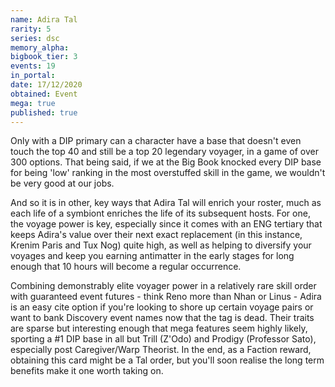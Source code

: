 ```yaml
---
name: Adira Tal
rarity: 5
series: dsc
memory_alpha:
bigbook_tier: 3
events: 19
in_portal:
date: 17/12/2020
obtained: Event
mega: true
published: true
---
```


Only with a DIP primary can a character have a base that doesn't even touch the top 40 and still be a top 20 legendary voyager, in a game of over 300 options. That being said, if we at the Big Book knocked every DIP base for being 'low' ranking in the most overstuffed skill in the game, we wouldn't be very good at our jobs.

And so it is in other, key ways that Adira Tal will enrich your roster, much as each life of a symbiont enriches the life of its subsequent hosts. For one, the voyage power is key, especially since it comes with an ENG tertiary that keeps Adira's value over their next exact replacement (in this instance, Krenim Paris and Tux Nog) quite high, as well as helping to diversify your voyages and keep you earning antimatter in the early stages for long enough that 10 hours will become a regular occurrence.

Combining demonstrably elite voyager power in a relatively rare skill order with guaranteed event futures - think Reno more than Nhan or Linus - Adira is an easy cite option if you're looking to shore up certain voyage pairs or want to bank Discovery event names now that the tag is dead. Their traits are sparse but interesting enough that mega features seem highly likely, sporting a #1 DIP base in all but Trill (Z'Odo) and Prodigy (Professor Sato), especially post Caregiver/Warp Theorist. In the end, as a Faction reward, obtaining this card might be a Tal order, but you'll soon realise the long term benefits make it one worth taking on.

